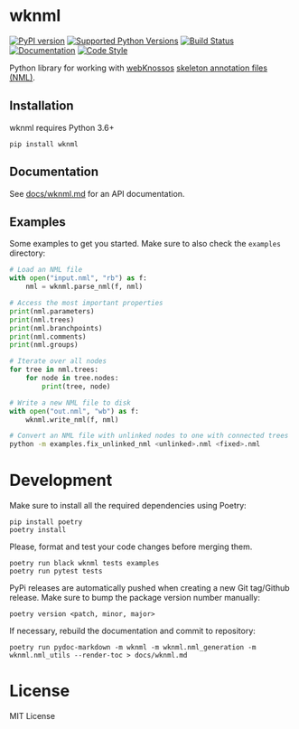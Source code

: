# wknml
[![PyPI version](https://img.shields.io/pypi/v/wknml)](https://pypi.python.org/pypi/wknml)
[![Supported Python Versions](https://img.shields.io/pypi/pyversions/wknml.svg)](https://pypi.python.org/pypi/wknml)
[![Build Status](https://img.shields.io/github/workflow/status/scalableminds/wknml/Test%20Python%20Package/master)](https://github.com/scalableminds/wknml/actions?query=workflow%3A%22Test+Python+Package%22)
[![Documentation](https://img.shields.io/badge/docs-passing-brightgreen.svg)](https://github.com/scalableminds/wknml/blob/master/docs/wknml.md)
[![Code Style](https://img.shields.io/badge/code%20style-black-000000.svg)](https://github.com/psf/black)

Python library for working with [webKnossos](https://webknossos.org) [skeleton annotation files (NML)](https://docs.webknossos.org/reference/data_formats#nml).

## Installation
wknml requires Python 3.6+

```
pip install wknml
```

## Documentation

See [docs/wknml.md](docs/wknml.md) for an API documentation.

## Examples

Some examples to get you started. Make sure to also check the `examples` directory:

```python
# Load an NML file
with open("input.nml", "rb") as f:
    nml = wknml.parse_nml(f, nml)

# Access the most important properties
print(nml.parameters)
print(nml.trees)
print(nml.branchpoints)
print(nml.comments)
print(nml.groups)

# Iterate over all nodes
for tree in nml.trees:
    for node in tree.nodes:
        print(tree, node)

# Write a new NML file to disk
with open("out.nml", "wb") as f:
    wknml.write_nml(f, nml)
```

```bash
# Convert an NML file with unlinked nodes to one with connected trees
python -m examples.fix_unlinked_nml <unlinked>.nml <fixed>.nml
```

# Development
Make sure to install all the required dependencies using Poetry:
```
pip install poetry
poetry install
```

Please, format and test your code changes before merging them.
```
poetry run black wknml tests examples
poetry run pytest tests
```

PyPi releases are automatically pushed when creating a new Git tag/Github release. Make sure to bump the package version number manually:
```
poetry version <patch, minor, major>
```

If necessary, rebuild the documentation and commit to repository:
```
poetry run pydoc-markdown -m wknml -m wknml.nml_generation -m wknml.nml_utils --render-toc > docs/wknml.md
```

# License

MIT License
